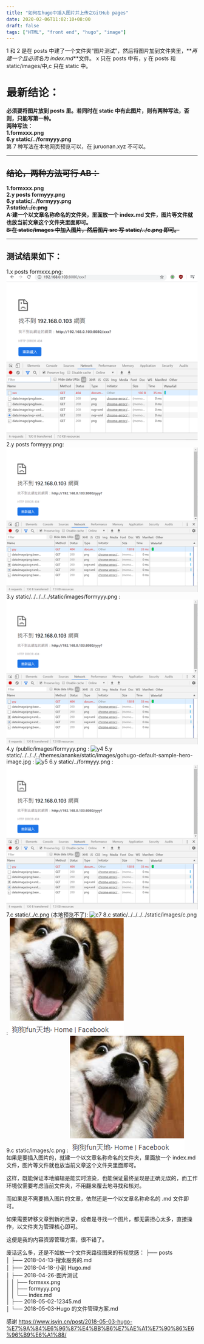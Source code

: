```yaml
---
title: "如何在hugo中插入图片并上传之GitHub pages"
date: 2020-02-06T11:02:10+08:00
draft: false
tags: ["HTML", "front end", "hugo", "image"]
---
```


1 和 2 是在 posts 中建了一个文件夹“图片测试”，然后将图片加到文件夹里，**_再建一个且必须名为 index.md_**文件。 x 只在 posts 中有，y 在 posts 和 static/images/中,c 只在 static 中。

# 最新结论：

**必须要将图片放到 posts 里。若同时在 static 中有此图片，则有两种写法，否则，只能写第一种。**  
**两种写法：  
1.formxxx.png  
6.y static/../formyyy.png**  
第 7 种写法在本地网页预览可以，在 juruonan.xyz 不可以。

---

## ~~结论，两种方法可行 AB：~~

**1.formxxx.png  
2.y posts formyyy.png  
6.y static/../formyyy.png  
~~7.static/../c.png~~**  
**A:建一个以文章名称命名的文件夹，里面放一个 index.md 文件，图片等文件就也放当前文章这个文件夹里面即可。  
~~B:在 static/images 中加入图片，然后图片 src 写 static/../c.png 即可。~~**

---

## 测试结果如下：

1.x posts formxxx.png:
![xxx](formxxx.png)
2.y posts formyyy.png:
![yyy](formyyy.png)
3.y static/../../../../static/images/formyyy.png :
![y3](static/../../../../static/images/formyyy.png)
4.y /public/images/formyyy.png :
![y4](/public/images/formyyy.png)
5.y static/../../../../themes/ananke/static/images/gohugo-default-sample-hero-image.jpg :
![y5](static/../../../../themes/ananke/static/images/gohugo-default-sample-hero-image.jpg)
6.y static/../formyyy.png :
![y6](static/../formyyy.png)
7.c static/../c.png (本地预览不了):
![c7](static/../c.png)
8.c static/../../../../static/images/c.png :
![c8](static/../../../../static/images/c.png)  
9.c static/images/c.png :
![c9](/static/images/c.png)  
如果是要插入图片的，就建一个以文章名称命名的文件夹，里面放一个 index.md 文件，图片等文件就也放当前文章这个文件夹里面即可。

这样，既能保证本地编辑是能实时渲染，也能保证最终呈现是正确无误的，而工作环境仅需要考虑当前文件夹，不用翻来覆去地寻找和核对。

而如果是不需要插入图片的文章，依然还是一个以文章名称命名的 .md 文件即可。

如果需要转移文章到新的目录，或者是寻找一个图片，都无需担心太多，直接操作，以文件夹为管理核心即可。

这便是我的内容资源管理方案，很不错了。

废话这么多，还是不如放一个文件夹路径图来的有视觉感：
├── posts  
│ ├── 2018-04-13-搜索服务的.md  
│ ├── 2018-04-18-小到 Hugo.md  
│ ├── 2018-04-26-图片测试  
│ │ ├── formxxx.png  
│ │ ├── formyyy.png  
│ │ └── index.md  
│ ├── 2018-05-02-12345.md  
│ └── 2018-05-03-Hugo 的文件管理方案.md

感谢
https://www.isyin.cn/post/2018-05-03-hugo-%E7%9A%84%E6%96%87%E4%BB%B6%E7%AE%A1%E7%90%86%E6%96%B9%E6%A1%88/
